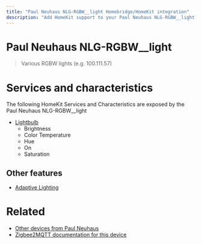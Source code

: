 ```yaml
---
title: "Paul Neuhaus NLG-RGBW__light Homebridge/HomeKit integration"
description: "Add HomeKit support to your Paul Neuhaus NLG-RGBW__light, using Homebridge, Zigbee2MQTT and homebridge-z2m."
---
```

<!---
This file has been GENERATED using src/docgen/docgen.ts
DO NOT EDIT THIS FILE MANUALLY!
-->
# Paul Neuhaus NLG-RGBW__light
> Various RGBW lights (e.g. 100.111.57)


# Services and characteristics
The following HomeKit Services and Characteristics are exposed by
the Paul Neuhaus NLG-RGBW__light

* [Lightbulb](../../light.md)
  * Brightness
  * Color Temperature
  * Hue
  * On
  * Saturation


## Other features
* [Adaptive Lighting](../../light.md)


# Related
* [Other devices from Paul Neuhaus](../index.md#paul_neuhaus)
* [Zigbee2MQTT documentation for this device](https://www.zigbee2mqtt.io/devices/NLG-RGBW__light.html)